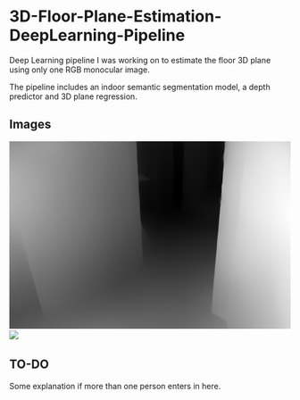 # 3D-Floor-Plane-Estimation-DeepLearning-Pipeline
Deep Learning pipeline I was working on to estimate the floor 3D plane using only one RGB monocular image. 

The pipeline includes an indoor semantic segmentation model, a depth predictor and 3D plane regression.

## Images
![](./depth.png)
![](./segmentation.png)

## TO-DO
Some explanation if more than one person enters in here.
